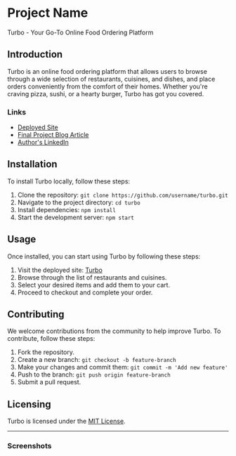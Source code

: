 # Project Name

Turbo - Your Go-To Online Food Ordering Platform

## Introduction

Turbo is an online food ordering platform that allows users to browse through a wide selection of restaurants, cuisines, and dishes, and place orders conveniently from the comfort of their homes. Whether you're craving pizza, sushi, or a hearty burger, Turbo has got you covered.

### Links

- [Deployed Site](https://www.turbofood.com)
- [Final Project Blog Article](https://www.medium.com/turbofood/final-project)
- [Author's LinkedIn](https://www.linkedin.com/in/authorname)

## Installation

To install Turbo locally, follow these steps:

1. Clone the repository: `git clone https://github.com/username/turbo.git`
2. Navigate to the project directory: `cd turbo`
3. Install dependencies: `npm install`
4. Start the development server: `npm start`

## Usage

Once installed, you can start using Turbo by following these steps:

1. Visit the deployed site: [Turbo](https://www.turbofood.com)
2. Browse through the list of restaurants and cuisines.
3. Select your desired items and add them to your cart.
4. Proceed to checkout and complete your order.

## Contributing

We welcome contributions from the community to help improve Turbo. To contribute, follow these steps:

1. Fork the repository.
2. Create a new branch: `git checkout -b feature-branch`
3. Make your changes and commit them: `git commit -m 'Add new feature'`
4. Push to the branch: `git push origin feature-branch`
5. Submit a pull request.


## Licensing

Turbo is licensed under the [MIT License](LICENSE).

---

### Screenshots
